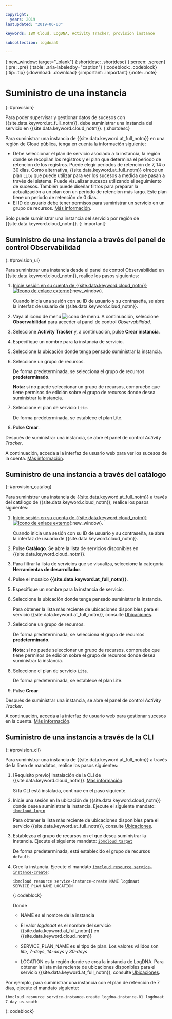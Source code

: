 ```yaml
---

copyright:
  years: 2019
lastupdated: "2019-06-03"

keywords: IBM Cloud, LogDNA, Activity Tracker, provision instance

subcollection: logdnaat

---
```


{:new_window: target="_blank"}
{:shortdesc: .shortdesc}
{:screen: .screen}
{:pre: .pre}
{:table: .aria-labeledby="caption"}
{:codeblock: .codeblock}
{:tip: .tip}
{:download: .download}
{:important: .important}
{:note: .note}

# Suministro de una instancia
{: #provision}

Para poder supervisar y gestionar datos de sucesos con {{site.data.keyword.at_full_notm}}, debe suministrar una instancia del servicio en {{site.data.keyword.cloud_notm}}.
{:shortdesc}

Para suministrar una instancia de {{site.data.keyword.at_full_notm}} en una región de Cloud pública, tenga en cuenta la información siguiente:
* Debe seleccionar el plan de servicio asociado a la instancia, la región donde se recopilan los registros y el plan que determina el periodo de retención de los registros. Puede elegir periodos de retención de 7, 14 o 30 días. Como alternativa, {{site.data.keyword.at_full_notm}} ofrece un plan `Lite` que puede utilizar para ver los sucesos a medida que pasan a través del sistema. Puede visualizar sucesos utilizando el seguimiento de sucesos. También puede diseñar filtros para preparar la actualización a un plan con un periodo de retención más largo. Este plan tiene un periodo de retención de 0 días.
* El ID de usuario debe tener permisos para suministrar un servicio en un grupo de recursos. [Más información](/docs/services/Activity-Tracker-with-LogDNA?topic=logdnaat-iam#groups).


Solo puede suministrar una instancia del servicio por región de {{site.data.keyword.cloud_notm}}.
{: important}

## Suministro de una instancia a través del panel de control Observabilidad
{: #provision_ui}

Para suministrar una instancia desde el panel de control Observabilidad en {{site.data.keyword.cloud_notm}}, realice los pasos siguientes:

1. [Inicie sesión en su cuenta de {{site.data.keyword.cloud_notm}} ![Icono de enlace externo](../../icons/launch-glyph.svg "Icono de enlace externo")](https://cloud.ibm.com/login){:new_window}.

	Cuando inicia una sesión con su ID de usuario y su contraseña, se abre la interfaz de usuario de {{site.data.keyword.cloud_notm}}.

2. Vaya al icono de menú ![icono de menú](../../icons/icon_hamburger.svg). A continuación, seleccione **Observabilidad** para acceder al panel de control *Observabilidad*.

3. Seleccione **Activity Tracker** y, a continuación, pulse **Crear instancia**. 

4. Especifique un nombre para la instancia de servicio.

5. Seleccione la [ubicación](/docs/services/Activity-Tracker-with-LogDNA?topic=logdnaat-regions) donde tenga pensado suministrar la instancia. 

6. Seleccione un grupo de recursos. 

    De forma predeterminada, se selecciona el grupo de recursos **predeterminado**.

    **Nota:** si no puede seleccionar un grupo de recursos, compruebe que tiene permisos de edición sobre el grupo de recursos donde desea suministrar la instancia.

7. Seleccione el plan de servicio `Lite`. 

    De forma predeterminada, se establece el plan Lite.

8. Pulse **Crear**.

Después de suministrar una instancia, se abre el panel de control *Activity Tracker*. 

A continuación, acceda a la interfaz de usuario web para ver los sucesos de la cuenta. [Más información](/docs/services/Activity-Tracker-with-LogDNA?topic=logdnaat-view_events).



## Suministro de una instancia a través del catálogo
{: #provision_catalog}

Para suministrar una instancia de {{site.data.keyword.at_full_notm}} a través del catálogo de {{site.data.keyword.cloud_notm}}, realice los pasos siguientes:

1. [Inicie sesión en su cuenta de {{site.data.keyword.cloud_notm}} ![Icono de enlace externo](../../icons/launch-glyph.svg "Icono de enlace externo")](https://cloud.ibm.com/login){:new_window}.

	Cuando inicia una sesión con su ID de usuario y su contraseña, se abre la interfaz de usuario de {{site.data.keyword.cloud_notm}}.

2. Pulse **Catálogo**. Se abre la lista de servicios disponibles en {{site.data.keyword.cloud_notm}}.

3. Para filtrar la lista de servicios que se visualiza, seleccione la categoría **Herramientas de desarrollador**.

4. Pulse el mosaico **{{site.data.keyword.at_full_notm}}**. 

5. Especifique un nombre para la instancia de servicio.

6. Seleccione la ubicación donde tenga pensado suministrar la instancia. 

    Para obtener la lista más reciente de ubicaciones disponibles para el servicio
{{site.data.keyword.at_full_notm}}, consulte [Ubicaciones](/docs/services/Activity-Tracker-with-LogDNA?topic=logdnaat-regions).

7. Seleccione un grupo de recursos. 

    De forma predeterminada, se selecciona el grupo de recursos **predeterminado**.

    **Nota:** si no puede seleccionar un grupo de recursos, compruebe que tiene permisos de edición sobre el grupo de recursos donde desea suministrar la instancia.

8. Seleccione el plan de servicio `Lite`. 

    De forma predeterminada, se establece el plan Lite.

9. Pulse **Crear**.

Después de suministrar una instancia, se abre el panel de control *Activity Tracker*. 

A continuación, acceda a la interfaz de usuario web para gestionar sucesos en la cuenta. [Más información](/docs/services/Activity-Tracker-with-LogDNA?topic=logdnaat-launch#launch).


## Suministro de una instancia a través de la CLI
{: #provision_cli}

Para suministrar una instancia de {{site.data.keyword.at_full_notm}} a través de la línea de mandatos, realice los pasos siguientes:

1. [Requisito previo] Instalación de la CLI de {{site.data.keyword.cloud_notm}}. [Más información](/docs/cli?topic=cloud-cli-ibmcloud-cli#ibmcloud-cli).

   Si la CLI está instalada, continúe en el paso siguiente.

2. Inicie una sesión en la ubicación de {{site.data.keyword.cloud_notm}} donde desea suministrar la instancia. Ejecute el siguiente mandato: [`ibmcloud login`](/docs/cli/reference/ibmcloud?topic=cloud-cli-ibmcloud_cli#ibmcloud_login)

    Para obtener la lista más reciente de ubicaciones disponibles para el servicio
{{site.data.keyword.at_full_notm}}, consulte [Ubicaciones](/docs/services/Activity-Tracker-with-LogDNA?topic=logdnaat-regions).

3. Establezca el grupo de recursos en el que desea suministrar la instancia. Ejecute el siguiente mandato: [`ibmcloud target`](/docs/cli/reference/ibmcloud?topic=cloud-cli-ibmcloud_cli#ibmcloud_target)

    De forma predeterminada, está establecido el grupo de recursos `default`.

4. Cree la instancia. Ejecute el mandato [`ibmcloud resource service-instance-create`](/docs/cli/reference/ibmcloud?topic=cloud-cli-ibmcloud_commands_resource#ibmcloud_resource_service_instance_create):

    ```
    ibmcloud resource service-instance-create NAME logdnaat SERVICE_PLAN_NAME LOCATION
    ```
    {: codeblock}

    Donde

    * NAME es el nombre de la instancia

    * El valor *logdnaat* es el nombre del servicio {{site.data.keyword.at_full_notm}} en {{site.data.keyword.cloud_notm}}

    * SERVICE_PLAN_NAME es el tipo de plan. Los valores válidos son *lite*, *7-days*, *14-days* y *30-days*
    
    * LOCATION es la región donde se crea la instancia de LogDNA. Para obtener la lista más reciente de ubicaciones disponibles para el servicio
{{site.data.keyword.at_full_notm}}, consulte [Ubicaciones](/docs/services/Activity-Tracker-with-LogDNA?topic=logdnaat-regions).

    
Por ejemplo, para suministrar una instancia con el plan de retención de 7 días, ejecute el mandato siguiente:

```
ibmcloud resource service-instance-create logdna-instance-01 logdnaat 7-day us-south
```
{: codeblock}



